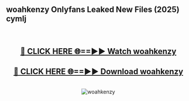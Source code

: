 <h2>woahkenzy Onlyfans Leaked New Files (2025) cymlj</h2>
<br>
<div align="center">
<h2><a href="https://mediafiles.top/woahkenzy&ref=git" rel="nofollow">🔴 CLICK HERE 🌐==►► Watch woahkenzy</a></h2>
<h2><a href="https://mediafiles.top/woahkenzy&ref=git" rel="nofollow">🔴 CLICK HERE 🌐==►► Download woahkenzy</a></h2>
<br>
<a href="https://mediafiles.top/woahkenzy&ref=git" rel="nofollow" data-target="animated-image.originalLink"><img src="https://i.ibb.co.com/xMMVF88/686577567.gif" alt="woahkenzy" style="max-width: 100%; display: inline-block;" data-target="animated-image.originalImage"></a>
</div>
<br>
<br>